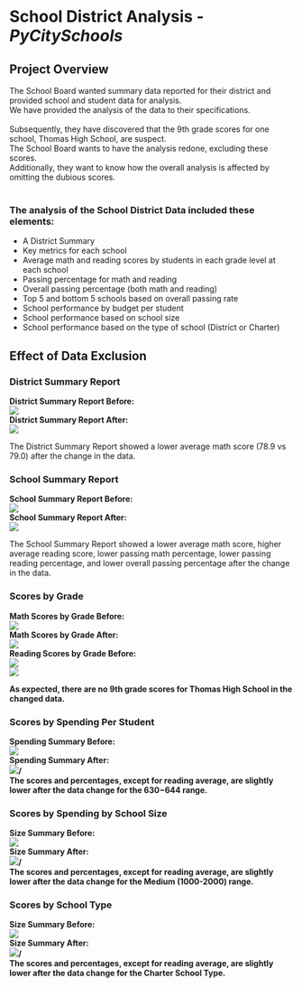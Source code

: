 # School District Analysis - <i>PyCitySchools</i>

## Project Overview
The School Board wanted summary data reported for their district and provided school and student data for analysis.<br>
We have provided the analysis of the data to their specifications.<br><br>
Subsequently, they have discovered that the 9th grade scores for one school, Thomas High School, are suspect.<br>
The School Board wants to have the analysis redone, excluding these scores. <br>
Additionally, they want to know how the overall analysis is affected by omitting the dubious scores.<br><br>

### The analysis of the School District Data included these elements:
- A District Summary
- Key metrics for each school
- Average math and reading scores by students in each grade level at each school
- Passing percentage for math and reading
- Overall passing percentage (both math and reading)
- Top 5 and bottom 5 schools based on overall passing rate
- School performance by budget per student
- School performance based on school size
- School performance based on the type of school (District or Charter)

## Effect of Data Exclusion
### District Summary Report
<b>District Summary Report Before:</b><br>
  <img src=/Resources/District_Summary_Before.png></img><br>
<b>District Summary Report After:</b><br>
  <img src=/Resources/District_Summary_After.png></img><br>

The District Summary Report showed a lower average math score (78.9 vs 79.0) after the change in the data.<br>

### School Summary Report
<b>School Summary Report Before:</b><br>
  <img src=/Resources/School_Summary_Before.png></img><br>
<b>School Summary Report After:</b><br>
  <img src=/Resources/School_Summary_After.png></img><br>

The School Summary Report showed a lower average math score, higher average reading score, lower passing math percentage, lower passing reading percentage, and lower overall passing percentage after the change in the data.
### Scores by Grade
<b>Math Scores by Grade Before:<b><br>
  <img src=/Resources/Math_Scores_by_Grade_Before.png></img><br>
<b>Math Scores by Grade After:<b><br>
  <img src=/Resources/Math_Scores_by_Grade_After.png></img><br>
<b>Reading Scores by Grade Before:<b><br>
  <img src=/Resources/Reading_Scores_by_Grade_Before.png></img><br>
  <img src=/Resources/Reading_Scores_by_Grade_After.png></img><br>

As expected, there are no 9th grade scores for Thomas High School in the changed data.

### Scores by Spending Per Student
<b>Spending Summary Before:<b><br>
  <img src=/Resources/Spending_Summary_Before.png></img><br>
<b>Spending Summary After:<b><br>
  <img src=/Resources/Spending_Summary_After.png>/<img><br>
The scores and percentages, except for reading average, are slightly lower after the data change for the $630-$644 range.
  
### Scores by Spending by School Size
<b>Size Summary Before:<b><br>
  <img src=/Resources/Size_Summary_Before.png></img><br>
<b>Size Summary After:<b><br>
  <img src=/Resources/Size_Summary_After.png>/<img><br>
The scores and percentages, except for reading average, are slightly lower after the data change for the Medium (1000-2000) range.
  
### Scores by School Type
<b>Size Summary Before:<b><br>
  <img src=/Resources/Type_Summary_Before.png></img><br>
<b>Size Summary After:<b><br>
  <img src=/Resources/Type_Summary_After.png>/<img><br>
The scores and percentages, except for reading average, are slightly lower after the data change for the Charter School Type.

